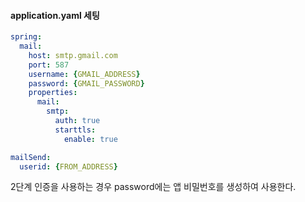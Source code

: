 #### application.yaml 세팅

```yaml
spring:
  mail:
    host: smtp.gmail.com
    port: 587
    username: {GMAIL_ADDRESS}
    password: {GMAIL_PASSWORD}
    properties:
      mail:
        smtp:
          auth: true
          starttls:
            enable: true

mailSend:
  userid: {FROM_ADDRESS}
```
2단계 인증을 사용하는 경우
password에는 앱 비밀번호를 생성하여 사용한다. 